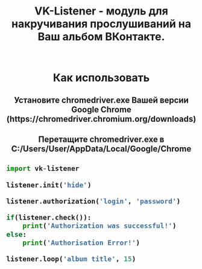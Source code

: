 <h1 align="center">VK-Listener - модуль для накручивания прослушиваний на Ваш альбом ВКонтакте.</h1>

<br>

<h1 align="center"> Как использовать </h1>

<h2 align="center"> Установите chromedriver.exe Вашей версии Google Chrome (https://chromedriver.chromium.org/downloads)<h2>
<h2 align="center"> Перетащите chromedriver.exe в C:/Users/User/AppData/Local/Google/Chrome<h2>


```python
import vk-listener

listener.init('hide')

listener.authorization('login', 'password')

if(listener.check()):
	print('Authorization was successful!')
else:
	print('Authorisation Error!')

listener.loop('album title', 15)
```
